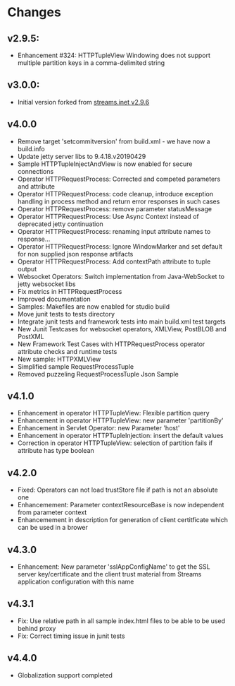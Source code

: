 # Changes

## v2.9.5:
* Enhancement #324: HTTPTupleView Windowing does not support multiple partition keys in a comma-delimited string

## v3.0.0:
* Initial version forked from [streams.inet v2.9.6](https://github.com/IBMStreams/streamsx.inet/tree/v2.9.6)

## v4.0.0
* Remove target 'setcommitversion' from build.xml - we have now a build.info
* Update jetty server libs to 9.4.18.v20190429
* Sample HTTPTupleInjectAndView is now enabled for secure connections
* Operator HTTPRequestProcess: Corrected and competed parameters and attribute
* Operator HTTPRequestProcess: code cleanup, introduce exception handling in process method and return error responses in such cases
* Operator HTTPRequestProcess: remove parameter statusMessage
* Operator HTTPRequestProcess: Use Async Context instead of deprecated jetty continuation
* Operator HTTPRequestProcess: renaming input attribute names to response...
* Operator HTTPRequestProcess: Ignore WindowMarker and set default for non supplied json response artifacts
* Operator HTTPRequestProcess: Add contextPath attribute to tuple output
* Websocket Operators: Switch implementation from Java-WebSocket to jetty websocket libs
* Fix metrics in HTTPRequestProcess
* Improved documentation
* Samples: Makefiles are now enabled for studio build
* Move junit tests to tests directory
* Integrate junit tests and framework tests into main build.xml test targets
* New Junit Testcases for websocket operators, XMLView, PostBLOB and PostXML
* New Framework Test Cases with HTTPRequestProcess operator attribute checks and runtime tests
* New sample: HTTPXMLView
* Simplified sample RequestProcessTuple
* Removed puzzeling RequestProcessTuple Json Sample

## v4.1.0
* Enhancement in operator HTTPTupleView: Flexible partition query
* Enhancement in operator HTTPTupleView: new parameter 'partitionBy'
* Enhancement in Servlet Operator: new Parameter 'host'
* Enhancement in operator HTTPTupleInjection: insert the default values
* Correction in operator HTTPTupleView: selection of partition fails if attribute has type boolean

## v4.2.0
* Fixed: Operators can not load trustStore file if path is not an absolute one
* Enhancemement: Parameter contextResourceBase is now independent from parameter context
* Enhancemement in description for generation of client certitficate which can be used in a brower

## v4.3.0
* Enhancement: New parameter 'sslAppConfigName' to get the SSL server key/certificate and the client trust material from Streams application configuration with this name

## v4.3.1
* Fix: Use relative path in all sample index.html files to be able to be used behind proxy
* Fix: Correct timing issue in junit tests

## v4.4.0
* Globalization support completed

